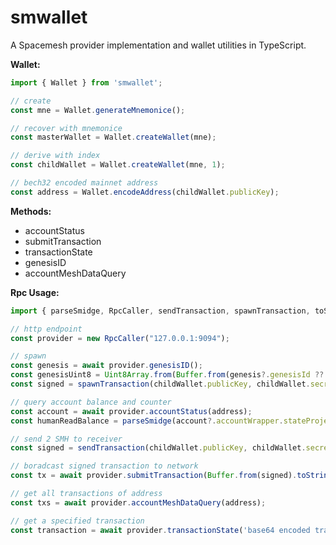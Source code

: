 smwallet
==================

A Spacemesh provider implementation and wallet utilities in TypeScript.

**Wallet:**

```typescript
import { Wallet } from 'smwallet';

// create
const mne = Wallet.generateMnemonice();

// recover with mnemonice
const masterWallet = Wallet.createWallet(mne);

// derive with index
const childWallet = Wallet.createWallet(mne, 1);

// bech32 encoded mainnet address
const address = Wallet.encodeAddress(childWallet.publicKey);
```

**Methods:**

- accountStatus
- submitTransaction
- transactionState
- genesisID
- accountMeshDataQuery

**Rpc Usage:**

```typescript
import { parseSmidge, RpcCaller, sendTransaction, spawnTransaction, toSmidge } from 'smwallet';

// http endpoint
const provider = new RpcCaller("127.0.0.1:9094");

// spawn
const genesis = await provider.genesisID();
const genesisUint8 = Uint8Array.from(Buffer.from(genesis?.genesisId ?? '', 'base64'));
const signed = spawnTransaction(childWallet.publicKey, childWallet.secretKey, 1, genesisUint8);

// query account balance and counter
const account = await provider.accountStatus(address);
const humanReadBalance = parseSmidge(account?.accountWrapper.stateProjected.balance.value);

// send 2 SMH to receiver
const signed = sendTransaction(childWallet.publicKey, childWallet.secretKey, toAddress, toSmidge(2), 1, genesisUint8, Number(account?.accountWrapper.stateProjected.counter))

// boradcast signed transaction to network
const tx = await provider.submitTransaction(Buffer.from(signed).toString('base64'));

// get all transactions of address
const txs = await provider.accountMeshDataQuery(address);

// get a specified transaction
const transaction = await provider.transactionState('base64 encoded transaction id');
```
